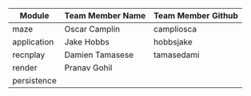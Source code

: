 | Module      | Team Member Name   | Team Member Github |
| ----------- | ------------------ | ------------------ |
| maze        | Oscar Camplin      | campliosca         |
| application | Jake Hobbs         | hobbsjake          |
| recnplay    | Damien Tamasese    | tamasedami         |
| render      | Pranav Gohil       |                    |
| persistence |                    |                    |